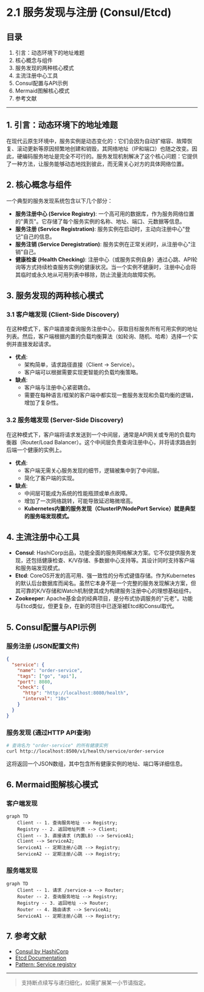 # 2.1 服务发现与注册 (Consul/Etcd)

## 目录

1. 引言：动态环境下的地址难题
2. 核心概念与组件
3. 服务发现的两种核心模式
4. 主流注册中心工具
5. Consul配置与API示例
6. Mermaid图解核心模式
7. 参考文献

---

## 1. 引言：动态环境下的地址难题

在现代云原生环境中，服务实例是动态变化的：它们会因为自动扩缩容、故障恢复、滚动更新等原因频繁地创建和销毁，其网络地址（IP和端口）也随之改变。因此，硬编码服务地址是完全不可行的。服务发现机制解决了这个核心问题：它提供了一种方法，让服务能够动态地找到彼此，而无需关心对方的具体网络位置。

## 2. 核心概念与组件

一个典型的服务发现系统包含以下几个部分：

- **服务注册中心 (Service Registry)**: 一个高可用的数据库，作为服务网络位置的"黄页"。它存储了每个服务实例的名称、地址、端口、元数据等信息。
- **服务注册 (Service Registration)**: 服务实例在启动时，主动向注册中心"登记"自己的信息。
- **服务注销 (Service Deregistration)**: 服务实例在正常关闭时，从注册中心"注销"自己。
- **健康检查 (Health Checking)**: 注册中心（或服务实例自身）通过心跳、API轮询等方式持续检查服务实例的健康状况。当一个实例不健康时，注册中心会将其临时或永久地从可用列表中移除，防止流量流向故障实例。

## 3. 服务发现的两种核心模式

### 3.1 客户端发现 (Client-Side Discovery)

在这种模式下，客户端直接查询服务注册中心，获取目标服务所有可用实例的地址列表。然后，客户端根据内置的负载均衡算法（如轮询、随机、哈希）选择一个实例并直接发起请求。

- **优点**:
  - 架构简单，请求路径直接（Client -> Service）。
  - 客户端可以根据需要实现更智能的负载均衡策略。
- **缺点**:
  - 客户端与注册中心紧密耦合。
  - 需要在每种语言/框架的客户端中都实现一套服务发现和负载均衡的逻辑，增加了复杂性。

### 3.2 服务端发现 (Server-Side Discovery)

在这种模式下，客户端将请求发送到一个中间层，通常是API网关或专用的负载均衡器（Router/Load Balancer）。这个中间层负责查询注册中心，并将请求路由到后端一个健康的实例上。

- **优点**:
  - 客户端无需关心服务发现的细节，逻辑被集中到了中间层。
  - 简化了客户端的实现。
- **缺点**:
  - 中间层可能成为系统的性能瓶颈或单点故障。
  - 增加了一次网络跳转，可能导致延迟略微增高。
  - **Kubernetes内置的服务发现（ClusterIP/NodePort Service）就是典型的服务端发现模式。**

## 4. 主流注册中心工具

- **Consul**: HashiCorp出品，功能全面的服务网格解决方案。它不仅提供服务发现，还包括健康检查、K/V存储、多数据中心支持等。其设计同时支持客户端和服务端发现模式。
- **Etcd**: CoreOS开发的高可用、强一致性的分布式键值存储。作为Kubernetes的默认后台数据库而闻名。虽然它本身不是一个完整的服务发现解决方案，但其可靠的K/V存储和Watch机制使其成为构建服务注册中心的理想基础组件。
- **Zookeeper**: Apache基金会的经典项目，是分布式协调服务的"元老"。功能与Etcd类似，但更复杂，在新的项目中已逐渐被Etcd和Consul取代。

## 5. Consul配置与API示例

### 服务注册 (JSON配置文件)

```json
{
  "service": {
    "name": "order-service",
    "tags": ["go", "api"],
    "port": 8080,
    "check": {
      "http": "http://localhost:8080/health",
      "interval": "10s"
    }
  }
}
```

### 服务发现 (通过HTTP API查询)

```bash
# 查询名为 "order-service" 的所有健康实例
curl http://localhost:8500/v1/health/service/order-service
```

这将返回一个JSON数组，其中包含所有健康实例的地址、端口等详细信息。

## 6. Mermaid图解核心模式

### 客户端发现

```mermaid
graph TD
    Client -- 1. 查询服务地址 --> Registry;
    Registry -- 2. 返回地址列表 --> Client;
    Client -- 3. 直接请求 (内置LB) --> ServiceA1;
    Client --> ServiceA2;
    ServiceA1 -- 定期注册/心跳 --> Registry;
    ServiceA2 -- 定期注册/心跳 --> Registry;
```

### 服务端发现

```mermaid
graph TD
    Client -- 1. 请求 /service-a --> Router;
    Router -- 2. 查询服务地址 --> Registry;
    Registry -- 3. 返回地址 --> Router;
    Router -- 4. 路由请求 --> ServiceA1;
    ServiceA1 -- 定期注册/心跳 --> Registry;
```

## 7. 参考文献

- [Consul by HashiCorp](https://www.consul.io/)
- [Etcd Documentation](https://etcd.io/docs/)
- [Pattern: Service registry](https://microservices.io/patterns/service-registry.html)

---
> 支持断点续写与递归细化，如需扩展某一小节请指定。
